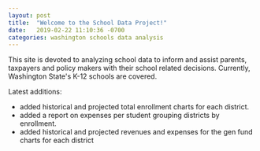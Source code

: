 ```yaml
---
layout: post
title:  "Welcome to the School Data Project!"
date:   2019-02-22 11:10:36 -0700
categories: washington schools data analysis
---
```

This site is devoted to analyzing school data to inform and assist parents, taxpayers and policy makers with their school related decisions.
Currently, Washington State's K-12 schools are covered.

Latest additions: 
- added historical and projected total enrollment charts for each district.
- added a report on expenses per student grouping districts by enrollment.
- added historical and projected revenues and expenses for the gen fund charts for each district

